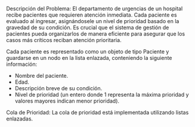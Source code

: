 Descripción del Problema:
El departamento de urgencias de un hospital recibe pacientes que requieren atención inmediata. Cada paciente es evaluado al ingresar, asignándosele un nivel de prioridad basado en la gravedad de su condición. Es crucial que el sistema de gestión de pacientes pueda organizarlos de manera eficiente para asegurar que los casos más críticos reciban atención prioritaria.

Cada paciente es representado como un objeto de tipo Paciente y guardarse en un nodo en la lista enlazada, conteniendo la siguiente información:

 - Nombre del paciente.
 - Edad.
 - Descripción breve de su condición.
 - Nivel de prioridad (un entero donde 1 representa la máxima prioridad y valores mayores indican menor prioridad).

Cola de Prioridad: La cola de prioridad está implementada utilizando listas enlazadas.
